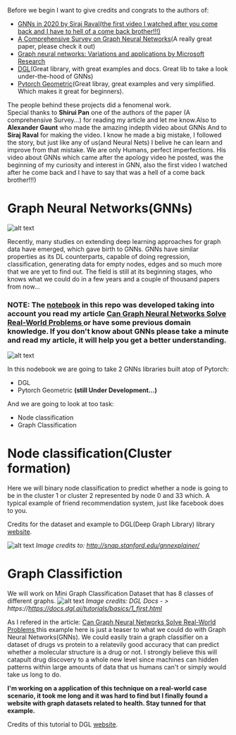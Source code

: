 Before we begin I want to give credits and congrats to the authors of:
 - [GNNs in 2020 by Siraj Raval(the first video I watched after you come back and I have to hell of a come back brother!!!)](https://www.youtube.com/watch?v=bA261BF0bdk)
 - [A Comprehensive Survey on Graph Neural Networks](https://arxiv.org/pdf/1901.00596.pdf)(A really great paper, please check it out)
 - [Graph neural networks: Variations and applications by Microsoft Research](https://www.youtube.com/watch?v=cWIeTMklzNg&t=416s)
 - [DGL](https://docs.dgl.ai/tutorials/basics/1_first.html)(Great library, with great examples and docs. Great lib to take a look under-the-hood of GNNs)
 - [Pytorch Geometric](https://pytorch-geometric.readthedocs.io/en/latest/notes/introduction.html#id2)(Great libray, great examples and very simplified. Which makes it great for beginners). <br>
 
The people behind these projects did a fenomenal work.<br>
Special thanks to **Shirui Pan** one of the authors of the paper (A comprehensive Survey...) for reading my article and let me know.Also to **Alexander Gaunt** who made the amazing indepth video about GNNs And to **Siraj Raval** for making the video. I know he made a big mistake, I followed the story, but just like any of us(and Neural Nets) I belive he can learn and improve from that mistake. We are only Humans, perfect imperfections.
His video about GNNs which came after the apology video he posted, was the beginning of my curiosity and interest in GNN, also the first video I watched after he come back and I have to say that was a hell of a come back brother!!!)

 
# Graph Neural Networks(GNNs)
![alt text](https://hackernoon.com/drafts/pmhp31xm.png)

Recently, many studies on extending deep learning approaches for graph data have emerged, which gave birth to GNNs. GNNs have similar properties as its DL counterparts, capable of doing regression, classification, generating data for empty nodes, edges and so much more that we are yet to find out. The field is still at its beginning stages, who knows what we could do in a few years and a couple of thousand papers from now...

### **NOTE**: The [notebook](https://colab.research.google.com/drive/16T8JY_XG949m-dLSm-AMJvlXwN-VdjUK#scrollTo=aHclveU5wEZ5) in this repo was developed taking into account you read my article [Can Graph Neural Networks Solve Real-World Problems ](https://hackernoon.com/can-graph-neural-networks-solve-real-world-problems-7hd636dn) or have some previous domain knowledge. If you don't know about GNNs please take a minute and read my article, it will help you get a better understanding.

![alt text](https://media.giphy.com/media/WoWm8YzFQJg5i/giphy.gif)

In this nodebook we are going to take 2 GNNs libraries built atop of Pytorch:
 - DGL
 - Pytorch Geometric **(still Under Development...)**
 
And we are going to look at too task:
 - Node classification
 - Graph Classification
 
# Node classification(Cluster formation)
Here we will binary node classification to predict whether a node is going to be in the cluster 1 or cluster 2 represented by node 0 and 33 which.
A typical example of friend recommendation system, just like facebook does to you. 

Credits for the dataset and example to DGL(Deep Graph Library) library [website](https://docs.dgl.ai/tutorials/basics/1_first.html).

![alt text](http://snap.stanford.edu/gnnexplainer/files/explainer-introduction.jpg)
*Image credits to: http://snap.stanford.edu/gnnexplainer/*


# Graph Classifiction

We will work on Mini Graph Classification Dataset that has 8 classes of different graphs. 
![alt text](https://s3.us-east-2.amazonaws.com/dgl.ai/tutorial/batch/dataset_overview.png)
*Image credits: DGL Docs - > https://https://docs.dgl.ai/tutorials/basics/1_first.html*

As I refered in the article: [Can Graph Neural Networks Solve Real-World Problems ](https://https://hackernoon.com/can-graph-neural-networks-solve-real-world-problems-7hd636dn)
this example here is just a teaser to what we could do with Graph Neural Networks(GNNs).
We could easily train a graph classifier on a dataset of drugs vs protein to a relatevily good accuracy that can predict whether a molecular structure is a drug or not. 
I strongly believe this will catapult drug discovery to a whole new level since machines can hidden patterns within large amounts of data that us humans can't or simply would take us long to do.

**I'm working on a application of this technique on a real-world case scenario, it took me long and it was hard to find but I finally found a website with graph datasets related to health. Stay tunned for that example.**

Credits of this tutorial to DGL [website](https://https://docs.dgl.ai/tutorials/basics/1_first.html).
